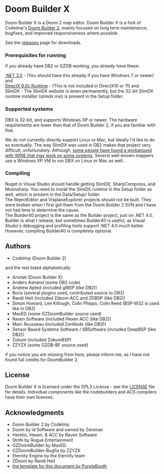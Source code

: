 # Doom Builder X

Doom Builder X is a Doom 2 map editor. Doom Builder X is a fork of CodeImp's [Doom Builder 2](http://www.doombuilder.com/), mainly focused on long term maintenence, bugfixes, and improved responsiveness where possible.

See the [releases](https://github.com/anotak/doombuilderx/releases) page for downloads.

### Prerequisites for running

if you already have DB2 or GZDB working, you already have these:

[.NET 3.5](https://www.microsoft.com/en-us/download/details.aspx?id=21) - (You should have this already if you have Windows 7 or newer)  
and  
[DirectX 9.0c Runtime](https://www.microsoft.com/en-us/download/details.aspx?id=35) - (This is not included in DirectX10 or 11)
and  
SlimDX - The SlimDX website is down permanently, but the 32-bit SlimDX runtime installer (slimdx.msi) is present in the Setup folder.  

### Supported systems

DBX is 32-bit, and supports Windows XP or newer. The hardware requirements are lower than that of Doom Builder 2, if you are familiar with that.

We do not currently directly support Linux or Mac, but ideally I'd like to do so eventually. The way SlimDX was used in DB2 makes that project very difficult, unfortunately. Although, [some people have found a workaround with WINE that may work on some systems](https://www.doomworld.com/forum/topic/106271-gzdoombuilder-wine-tutorial/). Several well-known mappers use a Windows XP VM to run DBX on Linux or Mac as well.

### Compiling

Nuget in Visual Studio should handle getting SlimDX, SharpCompress, and Moonsharp. You need to install the SlimDX runtime in the Setup folder as well, which is present in the Data/Setup/ folder.  
The RejectEditor and VisplaneExplorer projects should not be built. They were broken when I first got them from the Doom Builder 2 SVN and I have not had time to determine the cause.  
The Builder40 project is the same as the Builder project, just on .NET 4.0. Builder is what I release, but sometimes Builder40 is useful, as Visual Studio's debugging and profiling tools support .NET 4.0 much better. However, compiling Builder40 is completely optional.

## Authors

* CodeImp (Doom Builder 2)

and the rest listed alphabetically

* Anotak (Doom Builder X)
* Anders Astrand (some DB2 code)
* Andrew Apted (included glBSP (like DB2))
* Boris (several plugins used, contributed source to DB2)
* Randi Heit (included Zdoom ACC and ZDBSP (like DB2))
* Simon Howard, Lee Killough, Colin Phipps, Colin Reed (BSP-W32 is used like in DB2)
* MaxED (some GZDoomBuilder source used)
* Raven Software (included Hexen ACC (like DB2))
* Marc Rousseau (included ZenNode (like DB2))
* Sensor Based Systems Software / SBSoftware (included DeepBSP (like DB2))
* Zokum (included ZokumBSP)
* ZZYZX (some GZDB-BF source used)

if you notice you are missing from here, please inform me, as I have not found full credits for DoomBuilder 2.

## License

Doom Builder X is licensed under the GPL3 License - see the [LICENSE](LICENSE) file for details.
Individual components like the nodebuilders and ACS compilers have their own licenses.

## Acknowledgments

* Doom Builder 2 by CodeImp
* Doom by id Software and owned by Zenimax
* Heretic, Hexen, & ACC by Raven Software
* Strife by Rogue Entertainment
* GZDoomBuilder by MaxED
* GZDoomBuilder-Bugfix by ZZYZX
* Eternity Engine by the Eternity team
* ZDoom by Randi Heit
* [the template for this document by PurpleBooth](https://gist.github.com/PurpleBooth/109311bb0361f32d87a2)